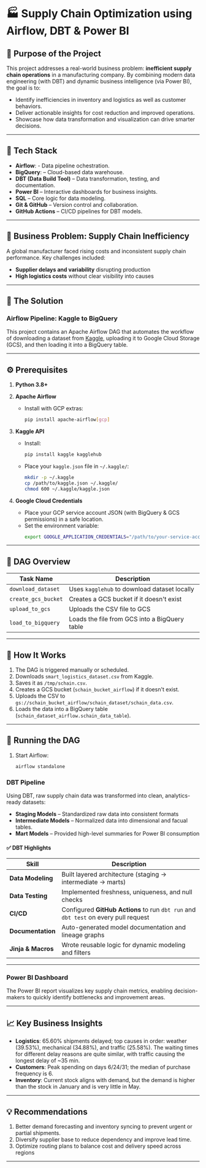 # 🏭 Supply Chain Optimization using Airflow, DBT & Power BI

## 🚀 Purpose of the Project

This project addresses a real-world business problem: **inefficient supply chain operations** in a manufacturing company. By combining modern data engineering (with DBT) and dynamic business intelligence (via Power BI), the goal is to:

- Identify inefficiencies in inventory and logistics as well as customer behaviors.
- Deliver actionable insights for cost reduction and improved operations.
- Showcase how data transformation and visualization can drive smarter decisions.

---

## 🔧 Tech Stack

- **Airflow**: - Data pipeline ochestration.
- **BigQuery**: – Cloud-based data warehouse.     
- **DBT (Data Build Tool)** – Data transformation, testing, and documentation.
- **Power BI** – Interactive dashboards for business insights.
- **SQL** – Core logic for data modeling.
- **Git & GitHub** – Version control and collaboration.
- **GitHub Actions** – CI/CD pipelines for DBT models.

---

## 🧠 Business Problem: Supply Chain Inefficiency

A global manufacturer faced rising costs and inconsistent supply chain performance. Key challenges included:

- **Supplier delays and variability** disrupting production
- **High logistics costs** without clear visibility into causes

---

## 🧩 The Solution

### Airflow Pipeline: Kaggle to BigQuery

This project contains an Apache Airflow DAG that automates the workflow of downloading a dataset from [Kaggle](https://www.kaggle.com/datasets/ziya07/smart-logistics-supply-chain-dataset), uploading it to Google Cloud Storage (GCS), and then loading it into a BigQuery table.

---

## ⚙️ Prerequisites

1. **Python 3.8+**
2. **Apache Airflow**
   - Install with GCP extras:
     ```bash
     pip install apache-airflow[gcp]
     ```
3. **Kaggle API**
   - Install:
     ```bash
     pip install kaggle kagglehub
     ```
   - Place your `kaggle.json` file in `~/.kaggle/`:
     ```bash
     mkdir -p ~/.kaggle
     cp /path/to/kaggle.json ~/.kaggle/
     chmod 600 ~/.kaggle/kaggle.json
     ```

4. **Google Cloud Credentials**
   - Place your GCP service account JSON (with BigQuery & GCS permissions) in a safe location.
   - Set the environment variable:
     ```bash
     export GOOGLE_APPLICATION_CREDENTIALS="/path/to/your-service-account.json"
     ```

---

## 🚀 DAG Overview

| Task Name          | Description |
|--------------------|-------------|
| `download_dataset` | Uses `kagglehub` to download dataset locally |
| `create_gcs_bucket`| Creates a GCS bucket if it doesn't exist |
| `upload_to_gcs`    | Uploads the CSV file to GCS |
| `load_to_bigquery` | Loads the file from GCS into a BigQuery table |

---

## 🧠 How It Works

1. The DAG is triggered manually or scheduled.
2. Downloads `smart_logistics_dataset.csv` from Kaggle.
3. Saves it as `/tmp/schain.csv`.
4. Creates a GCS bucket (`schain_bucket_airflow`) if it doesn't exist.
5. Uploads the CSV to `gs://schain_bucket_airflow/schain_dataset/schain_data.csv`.
6. Loads the data into a BigQuery table (`schain_dataset_airflow.schain_data_table`).

---

## 📅 Running the DAG

1. Start Airflow:
   ```bash
   airflow standalone

### DBT Pipeline

Using DBT, raw supply chain data was transformed into clean, analytics-ready datasets:

- **Staging Models** – Standardized raw data into consistent formats
- **Intermediate Models** – Normalized data into dimensional and facual tables.
- **Mart Models** – Provided high-level summaries for Power BI consumption

#### ✅ DBT Highlights

| Skill | Description |
|-------|-------------|
| **Data Modeling** | Built layered architecture (staging → intermediate → marts) |
| **Data Testing** | Implemented freshness, uniqueness, and null checks |
| **CI/CD** | Configured **GitHub Actions** to run `dbt run` and `dbt test` on every pull request |
| **Documentation** | Auto-generated model documentation and lineage graphs |
| **Jinja & Macros** | Wrote reusable logic for dynamic modeling and filters |

---

### Power BI Dashboard 

The Power BI report visualizes key supply chain metrics, enabling decision-makers to quickly identify bottlenecks and improvement areas.

---

## 📈 Key Business Insights

- **Logistics**: 65.60% shipments delayed; top causes in order: weather (39.53%), mechanical (34.88%), and traffic (25.58%). The waiting times for different delay reasons are quite similar, with traffic causing the longest delay of ~35 min.
- **Customers**: Peak spending on days 6/24/31; the median of purchase frequency is 6.
- **Inventory**: Current stock aligns with demand, but the demand is higher than the stock in January and is very little in May.
---

## 💡 Recommendations

1. Better demand forecasting and inventory syncing to prevent urgent or partial shipments.
2. Diversify supplier base to reduce dependency and improve lead time.
3. Optimize routing plans to balance cost and delivery speed across regions

---


